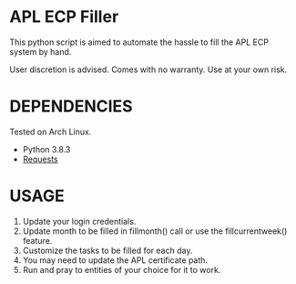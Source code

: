 # APL ECP Filler

This python script is aimed to automate the hassle to fill the APL ECP system by
hand.

User discretion is advised. Comes with no warranty. Use at your own risk.

# DEPENDENCIES

Tested on Arch Linux.

* Python 3.8.3
* [Requests](https://requests.readthedocs.io/en/master/)

# USAGE

1. Update your login credentials.
2. Update month to be filled in fillmonth() call or use the fillcurrentweek() feature.
3. Customize the tasks to be filled for each day.
4. You may need to update the APL certificate path.
5. Run and pray to entities of your choice for it to work.

